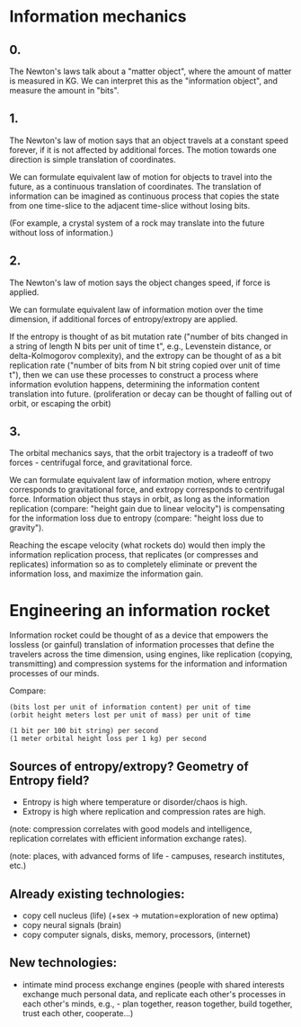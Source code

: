 # Information mechanics

## 0.
The Newton's laws talk about a "matter object", where the amount of matter is measured in KG. We can interpret this as the "information object", and measure the amount in "bits".

## 1.
The Newton's law of motion says that an object travels at a constant speed forever, if it is not affected by additional forces. The motion towards one direction is simple translation of coordinates.

We can formulate equivalent law of motion for objects to travel into the future, as a continuous translation of coordinates. The translation of information can be imagined as continuous process that copies the state from one time-slice to the adjacent time-slice without losing bits.

(For example, a crystal system of a rock may translate into the future without loss of information.)

## 2.
The Newton's law of motion says the object changes speed, if force is applied.

We can formulate equivalent law of information motion over the time dimension, if additional forces of entropy/extropy are applied.

If the entropy is thought of as bit mutation rate ("number of bits changed in a string of length N bits per unit of time t", e.g., Levenstein distance, or delta-Kolmogorov complexity), and the extropy can be thought of as a bit replication rate ("number of bits from N bit string copied over unit of time t"), then we can use these processes to construct a process where information evolution happens, determining the information content translation into future. (proliferation or decay can be thought of falling out of orbit, or escaping the orbit)

## 3.
The orbital mechanics says, that the orbit trajectory is a tradeoff of two forces - centrifugal force, and gravitational force.

We can formulate equivalent law of information motion, where entropy corresponds to gravitational force, and extropy corresponds to centrifugal force. Information object thus stays in orbit, as long as the information replication (compare: "height gain due to linear velocity") is compensating for the information loss due to entropy (compare: "height loss due to gravity").

Reaching the escape velocity (what rockets do) would then imply the information replication process, that replicates (or compresses and replicates) information so as to completely eliminate or prevent the information loss, and maximize the information gain.


# Engineering an information rocket

Information rocket could be thought of as a device that empowers the lossless (or gainful) translation of information processes that define the travelers across the time dimension, using engines, like replication (copying, transmitting) and compression systems for the information and information processes of our minds.

Compare:
```
(bits lost per unit of information content) per unit of time
(orbit height meters lost per unit of mass) per unit of time
```

```
(1 bit per 100 bit string) per second
(1 meter orbital height loss per 1 kg) per second
```

## Sources of entropy/extropy? Geometry of Entropy field?

- Entropy is high where temperature or disorder/chaos is high.
- Extropy is high where replication and compression rates are high.

(note: compression correlates with good models and intelligence, 
 replication correlates with efficient information exchange rates).
 
(note: places, with advanced forms of life - campuses, research institutes, etc.)

## Already existing technologies:
- copy cell nucleus (life) (+sex -> mutation=exploration of new optima)
- copy neural signals (brain)
- copy computer signals, disks, memory, processors, (internet)

## New technologies:

- intimate mind process exchange engines
 (people with shared interests exchange much personal data,
  and replicate each other's processes in each other's minds,
  e.g., - plan together, reason together, build together, trust each other, cooperate...)
